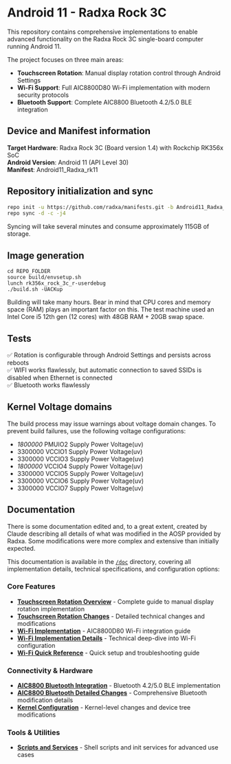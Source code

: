 # Android 11 - Radxa Rock 3C

This repository contains comprehensive implementations to enable advanced functionality on the Radxa Rock 3C single-board computer running Android 11. 

The project focuses on three main areas:

- **Touchscreen Rotation**: Manual display rotation control through Android Settings
- **Wi-Fi Support**: Full AIC8800D80 Wi-Fi implementation with modern security protocols
- **Bluetooth Support**: Complete AIC8800 Bluetooth 4.2/5.0 BLE integration

## Device and Manifest information

**Target Hardware**: Radxa Rock 3C (Board version 1.4) with Rockchip RK356x SoC  
**Android Version**: Android 11 (API Level 30)  
**Manifest**: Android11_Radxa_rk11


## Repository initialization and sync

```bash
repo init -u https://github.com/radxa/manifests.git -b Android11_Radxa_rk11 -m rockchip-r-release.xml
repo sync -d -c -j4
```
Syncing will take several minutes and consume approximately 115GB of storage.


## Image generation

```
cd REPO_FOLDER
source build/envsetup.sh
lunch rk356x_rock_3c_r-userdebug
./build.sh -UACKup

```
Building will take many hours. Bear in mind that CPU cores and memory space (RAM) plays an important factor on this.
The test machine used an Intel Core i5 12th gen (12 cores) with 48GB RAM + 20GB swap space.


## Tests

✅  Rotation is configurable through Android Settings and persists across reboots   
✅  WIFI works flawlessly, but automatic connection to saved SSIDs is disabled when Ethernet is connected   
✅  Bluetooth works flawlessly

## Kernel Voltage domains

The build process may issue warnings about voltage domain changes. To prevent build failures, use the following voltage configurations:
- *1800000* PMUIO2 Supply Power Voltage(uv)
- 3300000 VCCIO1 Supply Power Voltage(uv)
- 3300000 VCCIO3 Supply Power Voltage(uv)
- *1800000* VCCIO4 Supply Power Voltage(uv)
- 3300000 VCCIO5 Supply Power Voltage(uv)
- 3300000 VCCIO6 Supply Power Voltage(uv)
- 3300000 VCCIO7 Supply Power Voltage(uv)

## Documentation

There is some documentation edited and, to a great extent, created by Claude describing all details of what was modified in the AOSP provided by Radxa.
Some modifications were more complex and extensive than initially expected.

This documentation is available in the [`/doc`](./doc/) directory, covering all implementation details, technical specifications, and configuration options:

### Core Features
- **[Touchscreen Rotation Overview](./doc/TOUCHESCREEN_OVERVIEW.md)** - Complete guide to manual display rotation implementation
- **[Touchscreen Rotation Changes](./doc/TOUCHSCREEN_ROTATION_CHANGES.md)** - Detailed technical changes and modifications
- **[Wi-Fi Implementation](./doc/WIFI_IMPLEMENTATION.md)** - AIC8800D80 Wi-Fi integration guide
- **[Wi-Fi Implementation Details](./doc/WIFI_IMPLEMENTATION_DETAILS.md)** - Technical deep-dive into Wi-Fi configuration
- **[Wi-Fi Quick Reference](./doc/WIFI_QUICK_REFERENCE.md)** - Quick setup and troubleshooting guide

### Connectivity & Hardware
- **[AIC8800 Bluetooth Integration](./doc/AIC8800_BLUETOOTH_INTEGRATION.md)** - Bluetooth 4.2/5.0 BLE implementation
- **[AIC8800 Bluetooth Detailed Changes](./doc/AIC8800_BLUETOOTH_DETAILED_CHANGES.md)** - Comprehensive Bluetooth modification details
- **[Kernel Configuration](./doc/KERNEL_CONFIGURATION.md)** - Kernel-level changes and device tree modifications

### Tools & Utilities
- **[Scripts and Services](./doc/SCRIPTS_SERVICES.md)** - Shell scripts and init services for advanced use cases




